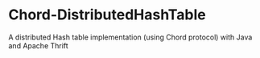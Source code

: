 # Chord-DistributedHashTable
A distributed Hash table implementation (using Chord protocol) with Java and Apache Thrift
